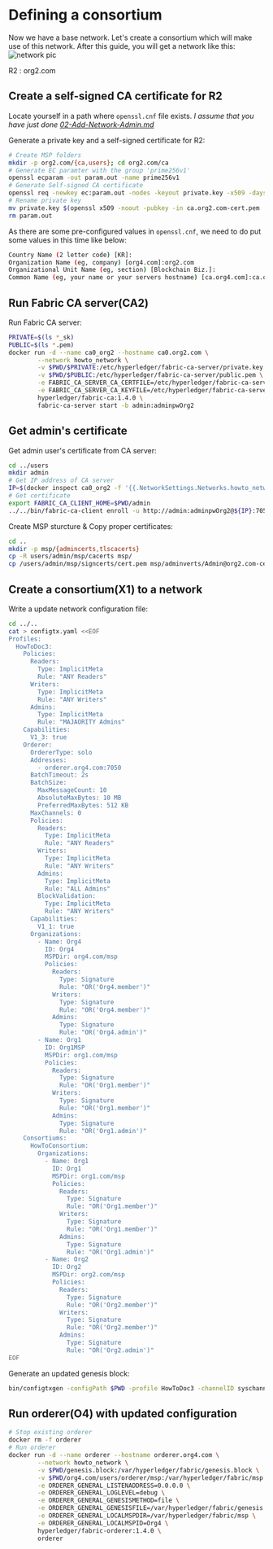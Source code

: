 # Defining a consortium

Now we have a base network.
Let's create a consortium which will make use of this network.
After this guide, you will get a network like this:
![network pic](https://hyperledger-fabric.readthedocs.io/en/release-1.3/_images/network.diagram.3.png "Target network - 03")

R2 : org2.com

## Create a self-signed CA certificate for R2

Locate yourself in a path where `openssl.cnf` file exists.
*I assume that you have just done [02-Add-Network-Admin.md](https://github.com/ChoiSD/how-to-Hyperledger-Fabric/blob/master/Docs/Build-From-Scratch/02-Add-Network-Admin.md)*

Generate a private key and a self-signed certificate for R2:

```bash
# Create MSP folders
mkdir -p org2.com/{ca,users}; cd org2.com/ca
# Generate EC paramter with the group 'prime256v1'
openssl ecparam -out param.out -name prime256v1
# Generate Self-signed CA certificate
openssl req -newkey ec:param.out -nodes -keyout private.key -x509 -days 3650 -out ca.org2.com-cert.pem -extensions v3_user -config ../../openssl.cnf
# Rename private key
mv private.key $(openssl x509 -noout -pubkey -in ca.org2.com-cert.pem | openssl asn1parse -strparse 23 -in - | openssl dgst -sha256 | awk '{print $2}')_sk
rm param.out
```

As there are some pre-configured values in `openssl.cnf`, we need to do put some values in this time like below:

```bash
Country Name (2 letter code) [KR]:
Organization Name (eg, company) [org4.com]:org2.com
Organizational Unit Name (eg, section) [Blockchain Biz.]:
Common Name (eg, your name or your servers hostname) [ca.org4.com]:ca.org2.com
```

## Run Fabric CA server(CA2)

Run Fabric CA server:

```bash
PRIVATE=$(ls *_sk)
PUBLIC=$(ls *.pem)
docker run -d --name ca0_org2 --hostname ca0.org2.com \
        --network howto_network \
        -v $PWD/$PRIVATE:/etc/hyperledger/fabric-ca-server/private.key \
        -v $PWD/$PUBLIC:/etc/hyperledger/fabric-ca-server/public.pem \
        -e FABRIC_CA_SERVER_CA_CERTFILE=/etc/hyperledger/fabric-ca-server/public.pem \
        -e FABRIC_CA_SERVER_CA_KEYFILE=/etc/hyperledger/fabric-ca-server/private.key \
        hyperledger/fabric-ca:1.4.0 \
        fabric-ca-server start -b admin:adminpwOrg2
```

## Get admin's certificate

Get admin user's certificate from CA server:

```bash
cd ../users
mkdir admin
# Get IP address of CA server
IP=$(docker inspect ca0_org2 -f '{{.NetworkSettings.Networks.howto_network.IPAddress}}')
# Get certificate
export FABRIC_CA_CLIENT_HOME=$PWD/admin
../../bin/fabric-ca-client enroll -u http://admin:adminpwOrg2@${IP}:7054 --csr.names C=KR,ST=Seoul,L=Gangdong-gu,O=org2.com
```

Create MSP sturcture & Copy proper certificates:

```bash
cd ..
mkdir -p msp/{admincerts,tlscacerts}
cp -R users/admin/msp/cacerts msp/
cp /users/admin/msp/signcerts/cert.pem msp/adminverts/Admin@org2.com-cert.pem
```

## Create a consortium(X1) to a network

Write a update network configuration file:

```bash
cd ../..
cat > configtx.yaml <<EOF
Profiles:
  HowToDoc3:
    Policies:
      Readers:
        Type: ImplicitMeta
        Rule: "ANY Readers"
      Writers:
        Type: ImplicitMeta
        Rule: "ANY Writers"
      Admins:
        Type: ImplicitMeta
        Rule: "MAJAORITY Admins"
    Capabilities:
      V1_3: true
    Orderer:
      OrdererType: solo
      Addresses:
        - orderer.org4.com:7050
      BatchTimeout: 2s
      BatchSize:
        MaxMessageCount: 10
        AbsoluteMaxBytes: 10 MB
        PreferredMaxBytes: 512 KB
      MaxChannels: 0
      Policies:
        Readers:
          Type: ImplicitMeta
          Rule: "ANY Readers"
        Writers:
          Type: ImplicitMeta
          Rule: "ANY Writers"
        Admins:
          Type: ImplicitMeta
          Rule: "ALL Admins"
        BlockValidation:
          Type: ImplicitMeta
          Rule: "ANY Writers"
      Capabilities:
        V1_1: true
      Organizations:
        - Name: Org4
          ID: Org4
          MSPDir: org4.com/msp
          Policies:
            Readers:
              Type: Signature
              Rule: "OR('Org4.member')"
            Writers:
              Type: Signature
              Rule: "OR('Org4.member')"
            Admins:
              Type: Signature
              Rule: "OR('Org4.admin')"
        - Name: Org1
          ID: Org1MSP
          MSPDir: org1.com/msp
          Policies:
            Readers:
              Type: Signature
              Rule: "OR('Org1.member')"
            Writers:
              Type: Signature
              Rule: "OR('Org1.member')"
            Admins:
              Type: Signature
              Rule: "OR('Org1.admin')"
    Consortiums:
      HowToConsortium:
        Organizations:
          - Name: Org1
            ID: Org1
            MSPDir: org1.com/msp
            Policies:
              Readers:
                Type: Signature
                Rule: "OR('Org1.member')"
              Writers:
                Type: Signature
                Rule: "OR('Org1.member')"
              Admins:
                Type: Signature
                Rule: "OR('Org1.admin')"
          - Name: Org2
            ID: Org2
            MSPDir: org2.com/msp
            Policies:
              Readers:
                Type: Signature
                Rule: "OR('Org2.member')"
              Writers:
                Type: Signature
                Rule: "OR('Org2.member')"
              Admins:
                Type: Signature
                Rule: "OR('Org2.admin')"
EOF
```

Generate an updated genesis block:

```bash
bin/configtxgen -configPath $PWD -profile HowToDoc3 -channelID syschannel -outputBlock ./genesis.block
```

## Run orderer(O4) with updated configuration

```bash
# Stop existing orderer
docker rm -f orderer
# Run orderer
docker run -d --name orderer --hostname orderer.org4.com \
        --network howto_network \
        -v $PWD/genesis.block:/var/hyperledger/fabric/genesis.block \
        -v $PWD/org4.com/users/orderer/msp:/var/hyperledger/fabric/msp \
        -e ORDERER_GENERAL_LISTENADDRESS=0.0.0.0 \
        -e ORDERER_GENERAL_LOGLEVEL=debug \
        -e ORDERER_GENERAL_GENESISMETHOD=file \
        -e ORDERER_GENERAL_GENESISFILE=/var/hyperledger/fabric/genesis.block \
        -e ORDERER_GENERAL_LOCALMSPDIR=/var/hyperledger/fabric/msp \
        -e ORDERER_GENERAL_LOCALMSPID=Org4 \
        hyperledger/fabric-orderer:1.4.0 \
        orderer
```